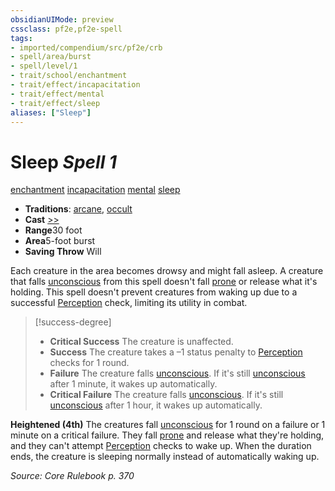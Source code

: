 ```yaml
---
obsidianUIMode: preview
cssclass: pf2e,pf2e-spell
tags:
- imported/compendium/src/pf2e/crb
- spell/area/burst
- spell/level/1
- trait/school/enchantment
- trait/effect/incapacitation
- trait/effect/mental
- trait/effect/sleep
aliases: ["Sleep"]
---
```

# Sleep *Spell 1*   
[enchantment](enchantment.md)  [incapacitation](incapacitation.md)  [mental](mental.md)  [sleep](rules/traits/sleep.md)  

- **Traditions**: [arcane](arcane.md), [occult](occult.md)
- **Cast** [>>](chapter-9-playing-the-game.md#Actions "Two-Action") 
- **Range**30 foot
- **Area**5-foot burst
- **Saving Throw** Will

Each creature in the area becomes drowsy and might fall asleep. A creature that falls [unconscious](conditions.md#Unconscious) from this spell doesn't fall [prone](conditions.md#Prone) or release what it's holding. This spell doesn't prevent creatures from waking up due to a successful [Perception](../skills.md#Perception) check, limiting its utility in combat.

> [!success-degree] 
> - **Critical Success** The creature is unaffected.
> - **Success** The creature takes a –1 status penalty to [Perception](../skills.md#Perception) checks for 1 round.
> - **Failure** The creature falls [unconscious](conditions.md#Unconscious). If it's still [unconscious](conditions.md#Unconscious) after 1 minute, it wakes up automatically.
> - **Critical Failure** The creature falls [unconscious](conditions.md#Unconscious). If it's still [unconscious](conditions.md#Unconscious) after 1 hour, it wakes up automatically.

**Heightened (4th)** The creatures fall [unconscious](conditions.md#Unconscious) for 1 round on a failure or 1 minute on a critical failure. They fall [prone](conditions.md#Prone) and release what they're holding, and they can't attempt [Perception](../skills.md#Perception) checks to wake up. When the duration ends, the creature is sleeping normally instead of automatically waking up.

*Source: Core Rulebook p. 370*